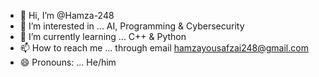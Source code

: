 - 👋 Hi, I’m @Hamza-248
- 👀 I’m interested in ... AI, Programming & Cybersecurity 
- 🌱 I’m currently learning ... C++ & Python 
- 📫 How to reach me ... through email hamzayousafzai248@gmail.com
- 😄 Pronouns: ... He/him

<!---
Hamza-248/Hamza-248 is a ✨ special ✨ repository because its `README.md` (this file) appears on your GitHub profile.
You can click the Preview link to take a look at your changes.
--->
